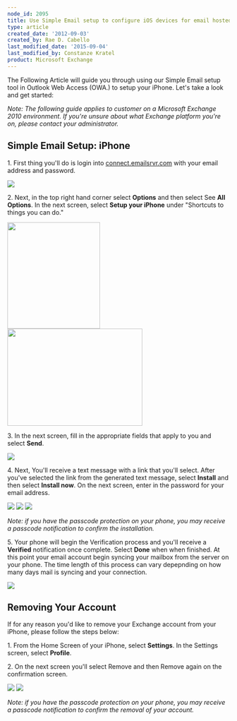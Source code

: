 ```yaml
---
node_id: 2095
title: Use Simple Email setup to configure iOS devices for email hosted on Exchange 2010
type: article
created_date: '2012-09-03'
created_by: Rae D. Cabello
last_modified_date: '2015-09-04'
last_modified_by: Constanze Kratel
product: Microsoft Exchange
---
```


The Following Article will guide you through using our Simple Email
setup tool in Outlook Web Access (OWA.) to setup your iPhone. Let's take
a look and get started:

*Note: The following guide applies to customer on a Microsoft Exchange
2010 environment. If you're unsure about what Exchange platform you're
on, please contact your administrator.*

Simple Email Setup: iPhone
--------------------------

1\. First thing you'll do is login into
[connect.emailsrvr.com](http://connect.emailsrvr.com) with your email
address and password.

<img src="http://www.rackspace.com/knowledge_center/sites/default/files/styles/half_width/public/field/image/1_0.png" class="image-half_width" />

2\. Next, in the top right hand corner select **Options** and then select
See **All Options**. In the next screen, select **Setup your iPhone**
under "Shortcuts to things you can do."

<img src="https://8026b2e3760e2433679c-fffceaebb8c6ee053c935e8915a3fbe7.ssl.cf2.rackcdn.com/field/image/2_1.png" width="210" height="241" />
 <img src="https://8026b2e3760e2433679c-fffceaebb8c6ee053c935e8915a3fbe7.ssl.cf2.rackcdn.com/field/image/3_1.png" width="306" height="220" />

3\. In the next screen, fill in the appropriate fields that apply to you
and select **Send**.

<img src="http://www.rackspace.com/knowledge_center/sites/default/files/styles/full_width/public/field/image/4_1.png" class="image-full_width" />

4\. Next, You'll receive a text message with a link that you'll select.
After you've selected the link from the generated text message, select
**Install** and then select **Install now**. On the next screen, enter
in the password for your email address.

<img src="http://www.rackspace.com/knowledge_center/sites/default/files/styles/quarter_width/public/field/image/iPhone1.png" class="image-quarter_width" />
 <img src="http://www.rackspace.com/knowledge_center/sites/default/files/styles/quarter_width/public/field/image/iPhone2.png" class="image-quarter_width" />
 <img src="http://www.rackspace.com/knowledge_center/sites/default/files/styles/quarter_width/public/field/image/iPhone4.png" class="image-quarter_width" />

*Note: if you have the passcode protection on your phone, you may
receive a passcode notification to confirm the installation.*

5\. Your phone will begin the Verification process and you'll receive a
**Verified** notification once complete. Select **Done** when when
finished. At this point your email account begin syncing your mailbox
from the server on your phone. The time length of this process can vary
depepnding on how many days mail is syncing and your connection.

<img src="http://www.rackspace.com/knowledge_center/sites/default/files/styles/quarter_width/public/field/image/iPhone5.png" class="image-quarter_width" />



Removing Your Account
---------------------

If for any reason you'd like to remove your Exchange account from your
iPhone, please follow the steps below:

1\. From the Home Screen of your iPhone, select **Settings**. In the
Settings screen, select **Profile**.

2\. On the next screen you'll select Remove and then Remove again on the
confirmation screen.

<img src="http://www.rackspace.com/knowledge_center/sites/default/files/styles/quarter_width/public/field/image/iPhone6.png" class="image-quarter_width" />
 <img src="http://www.rackspace.com/knowledge_center/sites/default/files/styles/quarter_width/public/field/image/iPhone7.png" class="image-quarter_width" />

*Note: if you have *the passcode protection* on your phone, you may
receive a passcode notification to confirm the removal of your account.*

